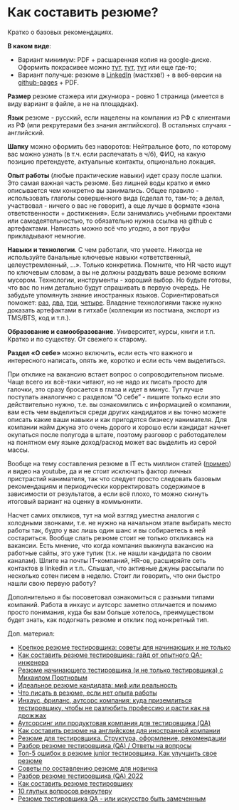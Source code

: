 # Как составить резюме?

Кратко о базовых рекомендациях.

**В каком виде**:

* Вариант минимум: PDF + расшаренная копия на google-диске. Оформить покрасивее можно [тут](https://www.canva.com/resumes/templates/), [тут](https://novoresume.com/resume-templates), [тут](https://create.microsoft.com/en-us/templates/resumes) или еще где-то;
* Вариант получше: резюме в [LinkedIn](https://www.linkedin.com/help/linkedin/answer/a551182) (мастхэв!) + в веб-версии на [github-pages](https://pages.github.com/) + PDF.

**Размер** резюме стажера или джуниора - ровно 1 страница (имеется в виду вариант в файле, а не на площадках).

**Язык** резюме - русский, если нацелены на компании из РФ с клиентами из РФ (или рекрутерами без знания английского). В остальных случаях - английский.

**Шапку** можно оформить без наворотов: Нейтральное фото, по которому вас можно узнать (в т.ч. если распечатать в ч/б), ФИО, на какую позицию претендуете, актуальные контакты, опционально локация.

**Опыт работы** (любые практические навыки) идет сразу после шапки. Это самая важная часть резюме. Без лишней воды кратко и емко описывается чем конкретно вы занимались. Общее правило - использовать глаголы совершенного вида (сделал то, там-то; а делал, участвовал - ничего о вас не говорит), а еще лучше в формате «зона ответственности + достижения». Если занимались учебными проектами или самодеятельностью, то обязательно нужна ссылка на github с артефактами. Написать можно всё что угодно, а вот пруфы прикладывают немногие.

**Навыки и технологии**. С чем работали, что умеете. Никогда не используйте банальные ключевые навыки «ответственный, целеустремленный, …». Только конкретика. Помните, что HR часто ищут по ключевым словам, а вы не должны раздувать ваше резюме всяким мусором. Технологии, инструменты - хороший выбор. Но будьте готовы, что вас по ним детально будут спрашивать в первую очередь. Не забудьте упомянуть знание иностранных языков. Сориентироваться поможет: [раз](https://www.cambridgeenglish.org/test-your-english/), [два](https://play.google.com/store/apps/details?id=com.englishscore), [три](https://www.efset.org/ru/ef-set-50/), [четыре](https://training.by/#!/Training/3101?lang=ru). Владение технологиями также нужно доказать артефактами в гитхабе (коллекции из постмана, экспорт из TMS/BTS, код и т.п.).

**Образование и самообразование**. Университет, курсы, книги и т.п. Кратко и по существу. От свежего к старому.

**Раздел «О себе»** можно включить, если есть что важного и интересного написать, опять же, коротко и если есть чем выделиться.

При отклике на вакансию встает вопрос о сопроводительном письме. Чаще всего их всё-таки читают, но не надо их писать просто для галочки, это сразу бросается в глаза и идет в минус. Тут лучше поступать аналогично с разделом “О себе” - пишите только если это действительно нужно, т.е. вы ознакомились с информацией о компании, вам есть чем выделиться среди других кандидатов и вы точно можете описать какие ваши навыки и как пригодятся бизнесу нанимателя. Для компании найм джуна это очень дорого и хорошо если кандидат начнет окупаться после полугода в штате, поэтому разговор с работодателем на понятном ему языке доход/расход может вас выделить из серой массы.

Вообще на тему составления резюме в IT есть миллион статей ([пример](https://hurma.work/rf/blog/idealnoe-rezyume-kandidata-mif-ili-realnost-2/)) и видео на youtube, да и не стоит исключать фактор личных пристрастий нанимателя, так что следует просто следовать базовым рекомендациям и периодически корректировать содержимое в зависимости от результатов, а если всё плохо, то можно скинуть итоговый вариант на оценку в коммьюнити.

Насчет самих откликов, тут на мой взгляд уместна аналогия с холодными звонками, т.е. не нужно на начальном этапе выбирать место работы так, будто у вас лишь один шанс и вы собираетесь в ней состариться. Вообще слать резюме стоит не только откликаясь на вакансии. Есть мнение, что когда компания выкинула вакансию на работные сайты, это уже тупик (т.к. не нашли кандидата по своим каналам). Шлите на почты IT-компаний, HR-ов, расширяйте сеть контактов в linkedin и т.п.. Слышал, что активные джуны рассылали по несколько сотен писем в неделю. Стоит ли говорить, что они быстро нашли свою первую работу?

Дополнительно я бы посоветовал ознакомиться с разными типами компаний. Работа в инхаус и аутсорс заметно отличается и помимо просто понимания, куда бы вам больше хотелось, преимуществом будет знать, как подогнать резюме и отклик под конкретный тип.

Доп. материал:

* [Крепкое резюме тестировщика: советы для начинающих и не только](https://habr.com/p/733108/)
* [Как составить резюме тестировщика: гайд от опытного QA-инженера](https://skillbox.ru/media/code/kak-sostavit-rezyume-testirovshchika-gayd-ot-opytnogo-qainzhenera/)
* [Резюме начинающего тестировщика (и не только тестировщика) с Михаилом Портновым](https://www.youtube.com/watch?v=C6ny1evgntg)
* [Идеальное резюме кандидата: миф или реальность](https://hurma.work/rf/blog/idealnoe-rezyume-kandidata-mif-ili-realnost-2/)
* [Что писать в резюме, если нет опыта работы](https://habr.com/ru/post/470684/)
* [Инхаус, фриланс, аутсорс компания: куда приземлиться тестировщику, чтобы не разлюбить профессию и расти как на дрожжах](https://habr.com/ru/post/542952/)
* [Аутсорсинг или продуктовая компания для тестировщика (QA)](https://www.youtube.com/watch?v=UPEytnAiqtk)
* [Как составить резюме на английском для иностранной компании](https://habr.com/ru/company/yandex\_praktikum/blog/545418/)
* [Резюме для тестировщика. Структура, оформление, рекомендации](https://www.youtube.com/watch?v=tOUFyzeslvE)
* [Разбор резюме тестировщика (QA) / Ответы на вопросы](https://www.youtube.com/watch?v=xrLydVVkNDE)
* [Топ-5 ошибок в резюме junior тестировщика. Как улучшить свое резюме](https://www.youtube.com/watch?v=PznWqzCGmtY)
* [Советы по составлению резюме для новичка](https://testengineer.ru/sovety-po-sostavleniyu-rezyume-dlya-novichka-v-it/)
* [Разбор резюме тестировщика (QA) 2022](https://www.youtube.com/watch?v=Rw7stX87RHw)
* [Как составить резюме тестировщику](https://medium.com/@a\_tumanenko/%D0%BA%D0%B0%D0%BA-%D1%81%D0%BE%D1%81%D1%82%D0%B0%D0%B2%D0%B8%D1%82%D1%8C-%D1%80%D0%B5%D0%B7%D1%8E%D0%BC%D0%B5-%D1%82%D0%B5%D1%81%D1%82%D0%B8%D1%80%D0%BE%D0%B2%D1%89%D0%B8%D0%BA%D1%83-c47b3b571d00)
* [10 глупых вопросов рекрутеру](https://telegra.ph/10-glupyh-voprosov-rekruteru-03-21)
* [ Резюме тестировщика QA - или искусство быть замеченным](https://youtu.be/53nmsdx1Flo?si=VM8FlzwOVVejQodz)
